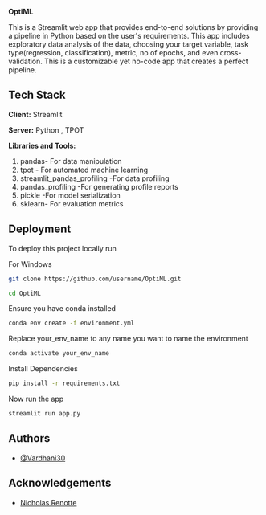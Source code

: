 **OptiML**

This is a Streamlit web app that provides end-to-end solutions by providing a pipeline in Python based on the user's requirements. This app includes exploratory data analysis of the data, choosing your target variable, task type(regression, classification), metric, no of epochs, and even cross-validation. This is a customizable yet no-code app that creates a perfect pipeline.
## Tech Stack

**Client:** Streamlit

**Server:** Python , TPOT

**Libraries and Tools:**
1) pandas- For data manipulation
2) tpot - For automated machine learning
3) streamlit_pandas_profiling -For data profiling
4) pandas_profiling -For generating profile reports
5) pickle -For model serialization
6) sklearn- For evaluation metrics



## Deployment

To deploy this project locally run

For Windows

```bash
git clone https://github.com/username/OptiML.git
```
```bash
cd OptiML
```
Ensure you have conda installed
```bash
conda env create -f environment.yml
```
Replace your_env_name to any name you want to name the environment
```bash
conda activate your_env_name
```
Install Dependencies

```bash
pip install -r requirements.txt
```
Now run the app

```bash
streamlit run app.py
```

## Authors

- [@Vardhani30](https://github.com/Vardhani30)


## Acknowledgements

 - [Nicholas Renotte](https://github.com/nicknochnack)
 
